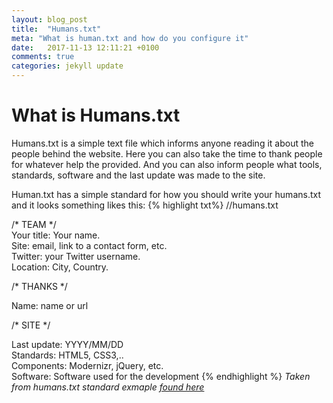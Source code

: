 ```yaml
---
layout: blog_post
title:  "Humans.txt"
meta: "What is human.txt and how do you configure it"
date:   2017-11-13 12:11:21 +0100
comments: true 
categories: jekyll update
---
```

# What is Humans.txt
Humans.txt is a simple text file which informs anyone reading it about the people behind the website. Here you can also take the time to thank people for whatever help the provided. And you can also inform people what tools, standards, software and the last update was made to the site.

Human.txt has a simple standard for how you should write your humans.txt and it looks something likes this:
{% highlight txt%} 
//humans.txt     

/* TEAM */                            
Your title: Your name.                        
Site: email, link to a contact form, etc.                         
Twitter: your Twitter username.                    
Location: City, Country.
							
/* THANKS */

Name: name or url
                                             
/* SITE */
                           
Last update: YYYY/MM/DD                          
Standards: HTML5, CSS3,..                          
Components: Modernizr, jQuery, etc.                           
Software: Software used for the development
{% endhighlight %}
_Taken from humans.txt standard exmaple [found here](http://humanstxt.org/Standard.html)_

